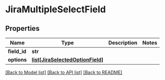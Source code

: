 # JiraMultipleSelectField

## Properties
Name | Type | Description | Notes
------------ | ------------- | ------------- | -------------
**field_id** | **str** |  | 
**options** | [**list[JiraSelectedOptionField]**](JiraSelectedOptionField.md) |  | 

[[Back to Model list]](../README.md#documentation-for-models) [[Back to API list]](../README.md#documentation-for-api-endpoints) [[Back to README]](../README.md)

